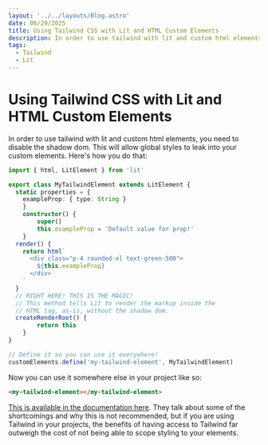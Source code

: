 ```yaml
---
layout: '../../layouts/Blog.astro'
date: 06/29/2025
title: Using Tailwind CSS with Lit and HTML Custom Elements
description: In order to use tailwind with lit and custom html elements, you need to disable the shadow dom. Here's how you do that!
tags:
  - Tailwind
  - Lit
---
```


# Using Tailwind CSS with Lit and HTML Custom Elements

In order to use tailwind with lit and custom html elements, you need to disable the shadow dom. This will allow global styles to leak into your custom elements. Here's how you do that:

```ts
import { html, LitElement } from 'lit'

export class MyTailwindElement extends LitElement {
  static properties = {
    exampleProp: { type: String }
	}
	constructor() {
		super()
		this.exampleProp = 'Default value for prop!'
	}
  render() {
    return html`
      <div class="p-4 rounded-xl text-green-500">
        ${this.exampleProp}
      </div>
    `
  }
  // RIGHT HERE! THIS IS THE MAGIC!
  // This method tells Lit to render the markup inside the
  // HTML tag, as-is, without the shadow dom.
  createRenderRoot() {
		return this
	}
}

// Define it so you can use it everywhere!
customElements.define('my-tailwind-element', MyTailwindElement)
```

Now you can use it somewhere else in your project like so:

```html
<my-tailwind-element></my-tailwind-element>
```

[This is available in the documentation here](https://lit.dev/docs/components/shadow-dom/#implementing-createrenderroot). They talk about some of the shortcomings and why this is not recommended, but if you are using Tailwind in your projects, the benefits of having access to Tailwind far outweigh the cost of not being able to scope styling to your elements.
